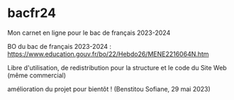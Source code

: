# bacfr24
Mon carnet en ligne pour le bac de français 2023-2024

BO du bac de français 2023-2024 : https://www.education.gouv.fr/bo/22/Hebdo26/MENE2216064N.htm

Libre d'utilisation, de redistribution pour la structure et le code du Site Web (même commercial) 

amélioration du projet pour bientôt ! (Benstitou Sofiane, 29 mai 2023)
